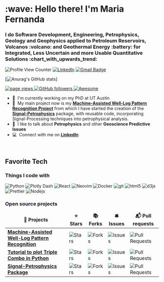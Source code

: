 <h1 align="left" id="mariafgg-utpge-title">:wave: Hello there! I'm Maria Fernanda</h1>
<h3 align="left">I do Software Development, Engineering, Petrophysics, Geology and Geophysics applied to Petroleum Reservoirs, Volcanos :volcano: and Geothermal Energy :battery: for Integrated, Less Uncertain and more Usable Quantitative Solutions :chart_with_upwards_trend:</h3>

![Profile View Counter](https://komarev.com/ghpvc/?username=mariafgg-utpge)
[![Linkedln](https://img.shields.io/badge/LinkedIn-0077B5?style=flat-square&logo=linkedin&logoColor=white)](https://www.linkedin.com/in/maria-fernanda-g-5a2753224/)
[![Gmail Badge](https://img.shields.io/badge/-Gmail-c14438?style=flat-square&logo=Gmail&logoColor=white&link=mailto:mariafgg@utexas.edu)](mailto:mariafgg@utexas.edu)

[![Anurag's GitHub stats](https://github-readme-stats.vercel.app/api?username=mariafgg-utpge&show_icons=true&theme=radical)]

<p align="left">
  <a href="https://github.com/mariafgg-utpge/mariafgg-utpge">
    <img src="https://komarev.com/ghpvc/?username=mariafgg-utpge" alt="page views" />
  </a>

  <a href="https://github.com/mariafgg-utpge?tab=followers">
    <img alt="GitHub followers" src="https://img.shields.io/github/followers/mariafgg-utpge?style=flat&logo=github">
  </a>
  <a href="https://github.com/abhisheknaiidu/awesome-github-profile-readme">
    <img alt="Awesome" src="https://awesome.re/mentioned-badge.svg">
  </a>
</p>


- :office: &nbsp;I'm currently working on my PhD at UT Austin 
- :seedling: &nbsp;My main project now is my **[Machine-Assisted Well-Log Pattern Recognition Project]** from which I have started the creation of the **[Signal-Petrophysics]** package, with reusable code, incorporating Signal-Processing techniques into petrophysical analysis.
- :speech_balloon: &nbsp;I like to talk about **Petrophysics** and other **Geoscience Predictive Issues**
- :computer: &nbsp;Connect with me on **[LinkedIn]**

<br>

<h2 align="left" id="mariafgg-utpge-tech">Favorite Tech</h2>

<h3>Things I code with</h3>
<p>
  <img alt="Python" src="https://img.shields.io/badge/python-3670A0?style=flat-square&logo=python&logoColor=white" />
  <img alt="Plotly Dash" src="https://img.shields.io/badge/plotly-3F4F75.svg?style=flat-square&logo=plotly&logoColor=white" />
  <img alt="React" src="https://img.shields.io/badge/-React-45b8d8?style=flat-square&logo=react&logoColor=white" />
  <img alt="Neovim" src="https://img.shields.io/badge/NeoVim-%2357A143.svg?&style=flat-square&logo=neovim&logoColor=white" /> 
  <img alt="Docker" src="https://img.shields.io/badge/-Docker-46a2f1?style=flat-square&logo=docker&logoColor=white" />
<!--  <img alt="github actions" src="https://img.shields.io/badge/-Github_Actions-2088FF?style=flat-square&logo=github-actions&logoColor=white" /> -->
<!--  <img alt="TypeScript" src="https://img.shields.io/badge/-TypeScript-007ACC?style=flat-square&logo=typescript&logoColor=white" /> -->
<!--  <img alt="Insomnia" src="https://img.shields.io/badge/-Insomnia-5849BE?style=flat-square&logo=insomnia&logoColor=white" /> -->
<!--  <img alt="Apollo" src="https://img.shields.io/badge/-Apollo%20GraphQL-311C87?style=flat-square&logo=apollo-graphql&logoColor=white" /> -->
<!--  <img alt="Heroku" src="https://img.shields.io/badge/-Heroku-430098?style=flat-square&logo=heroku&logoColor=white" /> -->
<!--  <img alt="ReactiveX" src="https://img.shields.io/badge/-RxJs-B7178C?style=flat-square&logo=reactivex&logoColor=white" /> -->
<!--  <img alt="GraphQL" src="https://img.shields.io/badge/-GraphQL-E10098?style=flat-square&logo=graphql&logoColor=white" /> -->
<!--  <img alt="Sass" src="https://img.shields.io/badge/-Sass-CC6699?style=flat-square&logo=sass&logoColor=white" /> -->
<!--  <img alt="Styled Components" src="https://img.shields.io/badge/-Styled_Components-db7092?style=flat-square&logo=styled-components&logoColor=white" /> -->
  <img alt="git" src="https://img.shields.io/badge/-Git-F05032?style=flat-square&logo=git&logoColor=white" />
<!--  <img alt="NestJs" src="https://img.shields.io/badge/-NestJs-ea2845?style=flat-square&logo=nestjs&logoColor=white" /> -->
<!--  <img alt="npm" src="https://img.shields.io/badge/-NPM-CB3837?style=flat-square&logo=npm&logoColor=white" /> -->
  <img alt="html5" src="https://img.shields.io/badge/-HTML5-E34F26?style=flat-square&logo=html5&logoColor=white" />
<!--  <img alt="Rollup" src="https://img.shields.io/badge/-Rollup-EC4A3F?style=flat-square&logo=rollup.js&logoColor=white" /> -->
  <img alt="d3js" src="https://img.shields.io/badge/-D3.js-F9A03C?style=flat-square&logo=d3.js&logoColor=white" />
  <img alt="Prettier" src="https://img.shields.io/badge/-Prettier-F7B93E?style=flat-square&logo=prettier&logoColor=white" />
  <img alt="Nodejs" src="https://img.shields.io/badge/-Nodejs-43853d?style=flat-square&logo=Node.js&logoColor=white" />
</p>

<h3>Open source projects</h3>
<table>
  <thead align="center">
    <tr border: none;>
      <td><b>🎁 Projects</b></td>
      <td><b>⭐ Stars</b></td>
      <td><b>📚 Forks</b></td>
      <td><b>🛎 Issues</b></td>
      <td><b>📬 Pull requests</b></td>
    </tr>
  </thead>
  <tbody>
    <tr>
      <td><a href="https://github.com/mariafgg-utpge/Machine-Assisted-Well-Log-Pattern"><b>Machine-Assisted Well-Log Pattern Recognition</b></a></td>
      <td><img alt="Stars" src="https://img.shields.io/github/stars/mariafgg-utpge/Machine-Assisted-Well-Log-Pattern?style=flat-square&labelColor=343b41"/></td>
      <td><img alt="Forks" src="https://img.shields.io/github/forks/mariafgg-utpge/Machine-Assisted-Well-Log-Pattern?style=flat-square&labelColor=343b41"/></td>
      <td><img alt="Issues" src="https://img.shields.io/github/issues/mariafgg-utpge/Machine-Assisted-Well-Log-Pattern?style=flat-square&labelColor=343b41"/></td>
      <td><img alt="Pull Requests" src="https://img.shields.io/github/issues-pr/mariafgg-utpge/Machine-Assisted-Well-Log-Pattern?style=flat-square&labelColor=343b41"/></td>
    </tr>
    <tr>
      <td><a href="https://github.com/mariafgg-utpge/Tutorials_Formation_Evaluation"><b>Tutorial to plot Triple Combo in Python</b></a></td>
      <td><img alt="Stars" src="https://img.shields.io/github/stars/mariafgg-utpge/Tutorials_Formation_Evaluation?style=flat-square&labelColor=343b41"/></td>
      <td><img alt="Forks" src="https://img.shields.io/github/forks/mariafgg-utpge/Tutorials_Formation_Evaluation?style=flat-square&labelColor=343b41"/></td>
      <td><img alt="Issues" src="https://img.shields.io/github/issues/mariafgg-utpge/Tutorials_Formation_Evaluation?style=flat-square&labelColor=343b41"/></td>
      <td><img alt="Pull Requests" src="https://img.shields.io/github/issues-pr/mariafgg-utpge/Tutorials_Formation_Evaluation?style=flat-square&labelColor=343b41"/></td>
    </tr> 
 <tr>
      <td><a href="[https://github.com/mariafgg-utpge/Signal-Petrophysics]"><b>Signal-Petrophysics Package</b></a></td>
      <td><img alt="Stars" src="https://img.shields.io/github/stars/mariafgg-utpge/Signal-Petrophysics.git?style=flat-square&labelColor=343b41"/></td>
      <td><img alt="Forks" src="https://img.shields.io/github/forks/mariafgg-utpge/Signal-Petrophysics.git?style=flat-square&labelColor=343b41"/></td>
      <td><img alt="Issues" src="https://img.shields.io/github/issues/mariafgg-utpge/Signal-Petrophysics.git?style=flat-square&labelColor=343b41"/></td>
      <td><img alt="Pull Requests" src="https://img.shields.io/github/issues-pr/mariafgg-utpge/Signal-Petrophysics.git?style=flat-square&labelColor=343b41"/></td>
    </tr> 



    
  </tbody>
</table>
<!-- links -->

[Machine-Assisted Well-Log Pattern Recognition Project]: https://github.com/mariafgg-utpge/Machine-Assisted-Well-Log-Pattern "Machine-Assisted Well-Log Pattern Recognition"
[Signal-Petrophysics]: https://github.com/mariafgg-utpge/Signal-Petrophysics "Signal-Petrophysics"
[linkedin]: https://www.linkedin.com/in/maria-g-5a2753224 "Maria's LinkedIn"
